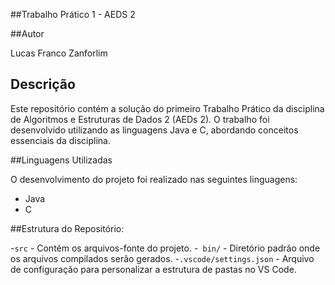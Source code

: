 ##Trabalho Prático 1 - AEDS 2

##Autor

Lucas Franco Zanforlim

## Descrição

Este repositório contém a solução do primeiro Trabalho Prático da disciplina de Algoritmos e Estruturas de Dados 2 (AEDs 2). O trabalho foi desenvolvido utilizando as linguagens Java e C, abordando conceitos essenciais da disciplina.

##Linguagens Utilizadas

O desenvolvimento do projeto foi realizado nas seguintes linguagens:

- Java
- C

##Estrutura do Repositório:

-`src` - Contém os arquivos-fonte do projeto.
-` bin/` - Diretório padrão onde os arquivos compilados serão gerados.
-`.vscode/settings.json` - Arquivo de configuração para personalizar a estrutura de pastas no VS Code.
